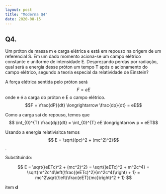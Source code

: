 ```yaml
---
layout: post
title: "Moderna Q4"
date: 2020-08-15
---
```


## Q4.

Um próton de massa m e carga elétrica e está em repouso na origem de um referencial S. Em um dado momento aciona-se um campo elétrico constante e uniforme de intensidade E. Desprezando perdas por radiação, qual será a energia desse próton um tempo T após o acionamento do campo elétrico, segundo a teoria especial da relatividade de Einstein? 

A força elétrica sentida pelo próton será $$F = eE$$ onde e é a carga do próton e E o campo elétrico. $$F = \frac{dP}{dt}  \longrightarrow \frac{dp}{dt} = eE$$

Como a carga sai do repouso, temos que $$ \int_{0}^{T} \frac{dp}{dt} = \int_{0}^{T} eE \longrightarrow p = eET$$

Usando a energia relativísitca temos $$ E = \sqrt{(pc)^2  + (mc^2)^2}$$.

Substituíndo:

$$  E = \sqrt{(eETc)^2  + (mc^2)^2} = \sqrt{(eETc)^2  + m^2c^4} = \sqrt{m^2c^4\left(\frac{(eETc)^2}{m^2c^4}\right)  + 1} = mc^2\sqrt{\left(\frac{eET}{mc}\right)^2  + 1} $$

item **d**
